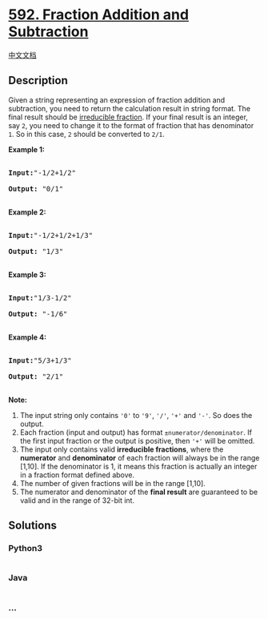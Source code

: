 # [592. Fraction Addition and Subtraction](https://leetcode.com/problems/fraction-addition-and-subtraction)

[中文文档](/solution/0500-0599/0592.Fraction%20Addition%20and%20Subtraction/README.md)

## Description

<p>Given a string representing an expression of fraction addition and subtraction, you need to return the calculation result in string format. The final result should be <a href = "https://en.wikipedia.org/wiki/Irreducible_fraction">irreducible fraction</a>. If your final result is an integer, say <code>2</code>, you need to change it to the format of fraction that has denominator <code>1</code>. So in this case, <code>2</code> should be converted to <code>2/1</code>.</p>

<p><b>Example 1:</b><br />

<pre>

<b>Input:</b>"-1/2+1/2"

<b>Output:</b> "0/1"

</pre>

</p>

<p><b>Example 2:</b><br />

<pre>

<b>Input:</b>"-1/2+1/2+1/3"

<b>Output:</b> "1/3"

</pre>

</p>

<p><b>Example 3:</b><br />

<pre>

<b>Input:</b>"1/3-1/2"

<b>Output:</b> "-1/6"

</pre>

</p>

<p><b>Example 4:</b><br />

<pre>

<b>Input:</b>"5/3+1/3"

<b>Output:</b> "2/1"

</pre>

</p>

<p><b>Note:</b><br>

<ol>

<li>The input string only contains <code>'0'</code> to <code>'9'</code>, <code>'/'</code>, <code>'+'</code> and <code>'-'</code>. So does the output.</li>

<li>Each fraction (input and output) has format <code>±numerator/denominator</code>. If the first input fraction or the output is positive, then <code>'+'</code> will be omitted.</li>

<li>The input only contains valid <b>irreducible fractions</b>, where the <b>numerator</b> and <b>denominator</b> of each fraction will always be in the range [1,10]. If the denominator is 1, it means this fraction is actually an integer in a fraction format defined above.</li>

<li>The number of given fractions will be in the range [1,10].</li>

<li>The numerator and denominator of the <b>final result</b> are guaranteed to be valid and in the range of 32-bit int.</li>

</ol>

</p>

## Solutions

<!-- tabs:start -->

### **Python3**

```python

```

### **Java**

```java

```

### **...**

```

```

<!-- tabs:end -->
